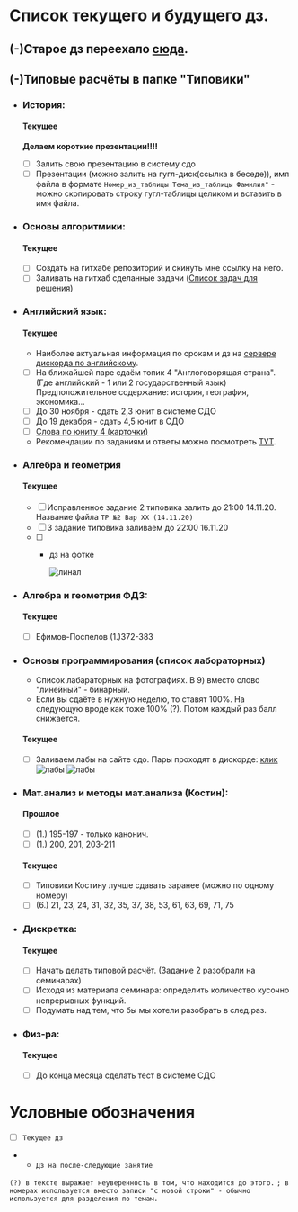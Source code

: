 # Список текущего и будущего дз.
## __(-)Старое дз переехало [сюда](архив_дз.md).__
## __(-)Типовые расчёты в папке "Типовики"__

- ### История:
    #### Текущее
    **Делаем короткие презентации!!!!**
    - [ ] Залить свою презентацию в систему сдо
	- [ ] Презентации (можно залить на гугл-диск(ссылка в беседе)), имя файла в формате `Номер_из_таблицы Тема_из_таблицы Фамилия"` - можно скопировать строку гугл-таблицы целиком и вставить в имя файла.

- ### Основы алгоритмики:
    #### Текущее
    - [ ] Создать на гитхабе репозиторий и скинуть мне ссылку на него.
	- [ ] Заливать на гитхаб сделанные задачи ([Cписок задач для решения](https://github.com/Vibof/ProgrammingManual))

- ### Английский язык:
    #### Текущее
    - Наиболее актуальная информация по срокам и дз на [сервере дискорда по английскому](https://discord.gg/TcrMg4xMmK). 
    - [ ] На ближайшей паре сдаём топик 4 "Англоговорящая страна". (Где английский - 1 или 2 государственный язык) Предположительное содержание: история, география, экономика...
    - [ ] До 30 ноября - сдать 2,3 юнит в системе СДО
    - [ ] До 19 декабря - сдать 4,5 юнит в СДО
    - [ ] [Слова по юниту 4 (карточки)](https://quizlet.com/ru/547590349/unit-4-flash-cards/)
    - Рекомендации по заданиям и ответы можно посмотреть [ТУТ](дистанционный_английский.md).
         

- ### Алгебра и геометрия 
    #### Текущее
    - [ ] Исправленное задание 2 типовика залить до 21:00 14.11.20. Название файла `ТР №2 Вар XX (14.11.20)`
    - [ ] 3 задание типовика заливаем до 22:00 16.11.20
    - [ ] + дз на фотке

        ![линал](/Ресурсы/Изображения/линал3.jpg)

- ### Алгебра и геометрия ФДЗ:
    #### Текущее
    - [ ] Ефимов-Поспелов (1.)372-383
	
- ### Основы программирования (список лабораторных)
    - Список лабараторных на фотографиях. В 9) вместо слово "линейный" - бинарный.  
    - Если вы сдаёте в нужную неделю, то ставят 100%. На следующую вроде как тоже 100% (?). Потом каждый раз балл снижается.
    
    #### Текущее
    - [ ] Заливаем лабы на сайте сдо. Пары проходят в дискорде: [клик](https://discord.gg/jq4njxPzWV)
        ![лабы](/Ресурсы/Изображения/основы_программирования1.jpg)
        ![лабы](/Ресурсы/Изображения/основы_программирования2.jpg)
	
- ### Мат.анализ и методы мат.анализа (Костин):
    #### Прошлое
    - [ ] (1.) 195-197 - только канонич.
    - [ ] (1.) 200, 201, 203-211
    #### Текущее
    - [ ] Типовики Костину лучше сдавать заранее (можно по одному номеру)
    - [ ] (6.) 21, 23, 24, 31, 32, 35, 37, 38, 53, 61, 63, 69, 71, 75
- ### Дискретка:
    #### Текущее
    - [ ] Начать делать типовой расчёт. (Задание 2 разобрали на семинарах)
    - [ ] Исходя из материала семинара: определить количество кусочно непрерывных функций. 
    - [ ] Подумать над тем, что бы мы хотели разобрать в след.раз.
- ### Физ-ра:
    #### Текущее
    - [ ] До конца месяца сделать тест в системе СДО
    
# Условные обозначения
- [ ] `Текущее дз`
- - `Дз на после-следующие занятие`

`(?) в тексте выражает неуверенность в том, что находится до этого.`
`; в номерах используется вместо записи "с новой строки" - обычно используется для разделения по темам. `